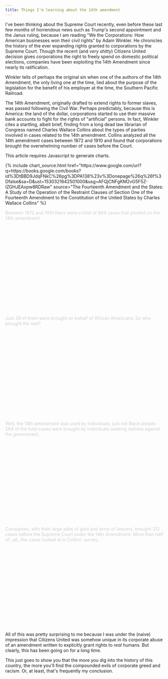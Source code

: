 ```yaml
---
title: Things I'm learning about the 14th amendment
---
```


I've been thinking about the Supreme Court recently, even before these last few months of horrendous news such as Trump's second appointment and the Janus ruling, because I am reading "We the Corporations: How American businesses won their civil rights" by Adam Winkler. He chronicles the history of the ever expanding rights granted to corporations by the Supreme Court. Though the recent (and _very shitty_) Citizens United decision gives corporations the right to freely spend on domestic political elections, companies have been exploiting the 14th Amendment since nearly its ratification.

Winkler tells of perhaps the original sin when one of the authors of the 14th Amendment, the only living one at the time, lied about the purpose of the legislation for the benefit of his employer at the time, the Southern Pacific Railroad.

The 14th Amendment, originally drafted to extend rights to former slaves, was passed following the Civil War. Perhaps predictably, because this is America: the land of the dollar, corporations started to use their massive bank accounts to fight for the rights of "artificial" persons. In fact, Winkler cites a startling, albeit brief, finding from a long dead law librarian of Congress named Charles Wallace Collins about the types of parties involved in cases related to the 14th amendment. Collins analyzed all the 14th amendment cases between 1872 and 1910 and found that corporations brought the overwhelming number of cases before the Court.

<style>
  .container {
    position: relative;
  }

  .chart-container {
    position: sticky;
    top: 3.5rem;
  }

  .step {
    min-height: 20rem;
    opacity: .2;
    transition: opacity 1s linear;
  }

  .step p {
    position: sticky;
    top: .5rem;
  }
</style>

<div class="container clearfix">
  <div class="chart-container no-js" id="outages-differences">
    <p class="no-js-msg">This article requires Javascript to generate charts.</p>
    <div class="chart"></div>
    <div class="caption mono"></div>
    {% include chart_source.html href="https://www.google.com/url?q=https://books.google.com/books?id%3DtBBD9JdqFNkC%26pg%3DPA138%23v%3Donepage%26q%26f%3Dfalse&sa=D&ust=1530321642501000&usg=AFQjCNFgKM2vG5F5Z-IZGHJEAxpw8RDRaw" source="The Fourteenth Amendment and the States: A Study of the Operation of the Restraint Clauses of Section One of the Fourteenth Amendment to the Constitution of the United States by Charles Wallace Collins" %}
  </div>

  <div class="steps">
    <div class="step" data-line="total-opinions">
      <p class="bg-gold-translucent px1 py2">
      Between 1872 and 1910 there were a total of 604 cases that pivoted on the 14th amendment.
      </p>
    </div>
    <div class="step" data-line="african-americans">
      <p class="bg-gold-translucent px1 py2">
        Just 28 of them were brought on behalf of African Americans. So who brought the rest?
      </p>
    </div>
    <div class="step" data-line="individuals">
      <p class="bg-gold-translucent px1 py2">
        Well, the 14th amendment was used by individuals, just not Black people. 264 of the total cases were brought by individuals seeking redress against the government.
      </p>
    </div>
    <div class="step" data-line="corporations">
      <p class="bg-gold-translucent px1 py2">
        Companies, with their large piles of gold and army of lawyers, brought 312 cases before the Supreme Court under the 14th Amendment. More than half of _all_ the cases looked at in Collins' survey.
      </p>
    </div>
  </div>

</div>

All of this was pretty surprising to me because I was under the (naive) impression that Citizens United was somehow unique in its corporate abuse of an amendment written to explicitly grant rights to _real_ humans. But clearly, this has been going on for a long time.

This just goes to show you that the more you dig into the history of this country, the more you'll find the compounded evils of corporate greed and racism. Or, at least, that's frequently my conclusion.

<script src="/js/lib/intersection-observer-v0.5.0.js"></script>
<script src="/js/lib/scrollama-v1.4.1.js"></script>
<script src="/js/lib/d3.v5.min.js"></script>
<script src="/js/util.js"></script>
<script src="/js/posts/companies-and-the-fourteenth-amendment.js"></script>
